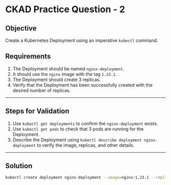 # CKAD Practice Question - 2

## Objective

Create a Kubernetes Deployment using an imperative `kubectl` command.

## Requirements

1. The Deployment should be named `nginx-deployment`.
2. It should use the `nginx` image with the tag `1.23.1`.
3. The Deployment should create 3 replicas.
4. Verify that the Deployment has been successfully created with the desired number of replicas.

---

## Steps for Validation

1. Use `kubectl get deployments` to confirm the `nginx-deployment` exists.
2. Use `kubectl get pods` to check that 3 pods are running for the Deployment.
3. Describe the Deployment using `kubectl describe deployment nginx-deployment` to verify the image, replicas, and other details.

---

## Solution

```bash
kubectl create deployment nginx-deployment --image=nginx:1.23.1 --replicas=3
```
